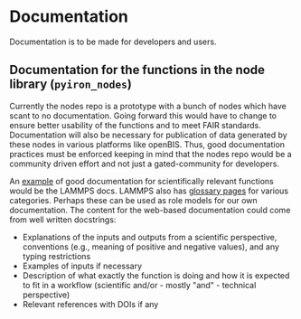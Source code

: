 # Documentation

Documentation is to be made for developers and users.

## Documentation for the functions in the node library (`pyiron_nodes`)

Currently the nodes repo is a prototype with a bunch of nodes which have scant to no documentation. Going forward this would have to change to ensure better usability of the functions and to meet FAIR standards. Documentation will also be necessary for publication of data generated by these nodes in various platforms like openBIS. Thus, good documentation practices must be enforced keeping in mind that the nodes repo would be a community driven effort and not just a gated-community for developers. 

An [example](https://docs.lammps.org/fix_nh.html) of good documentation for scientifically relevant functions would be the LAMMPS docs. LAMMPS also has [glossary pages](https://docs.lammps.org/Commands_fix.html) for various categories. Perhaps these can be used as role models for our own documentation. The content for the web-based documentation could come from well written docstrings:
- Explanations of the inputs and outputs from a scientific perspective, conventions (e.g., meaning of positive and negative values), and any typing restrictions
- Examples of inputs if necessary
- Description of what exactly the function is doing and how it is expected to fit in a workflow (scientific and/or - mostly "and" - technical perspective)
- Relevant references with DOIs if any
